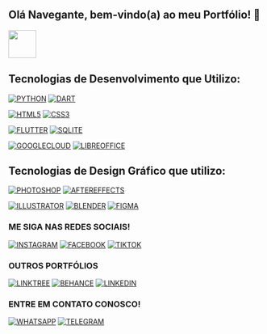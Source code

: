 ## Olá Navegante, bem-vindo(a) ao meu Portfólio! 👋

<a href="https://linktr.ee/juavi">
  <img src="https://media.giphy.com/media/294rDDT2lOYsGZvmER/giphy.gif" width="55" />
</a>

## Tecnologias de Desenvolvimento que Utilizo:
[![PYTHON](https://img.shields.io/badge/Python-14354C?style=for-the-badge&logo=python&logoColor=white
)](https://www.python.org/)
[![DART](https://img.shields.io/badge/Dart-0175C2?style=for-the-badge&logo=dart&logoColor=white
)](https://dart.dev/)

[![HTML5](https://img.shields.io/badge/HTML5-E34F26?style=for-the-badge&logo=html5&logoColor=white
)](https://cloud.google.com/)
[![CSS3](https://img.shields.io/badge/CSS3-1572B6?style=for-the-badge&logo=css3&logoColor=white
)](https://pt-br.libreoffice.org/)

[![FLUTTER](https://img.shields.io/badge/Flutter-02569B?style=for-the-badge&logo=flutter&logoColor=white
)](https://flutter.dev/)
[![SQLITE](https://img.shields.io/badge/SQLite-07405E?style=for-the-badge&logo=sqlite&logoColor=white
)](https://www.sqlite.org/)

[![GOOGLECLOUD](https://img.shields.io/badge/Google_Cloud-4285F4?style=for-the-badge&logo=google-cloud&logoColor=white
)](https://cloud.google.com/)
[![LIBREOFFICE](https://img.shields.io/badge/LibreOffice-18A303?style=for-the-badge&logo=LibreOffice&logoColor=white
)](https://pt-br.libreoffice.org/)

## Tecnologias de Design Gráfico que utilizo:
[![PHOTOSHOP](https://img.shields.io/badge/Adobe%20Photoshop-31A8FF?style=for-the-badge&logo=Adobe%20Photoshop&logoColor=black
)](https://www.adobe.com/br/products/photoshop)
[![AFTEREFFECTS](https://img.shields.io/badge/Adobe%20after%20affects-CF96FD?style=for-the-badge&logo=Adobe%20after%20effects&logoColor=393665
)](https://www.adobe.com/br/products/aftereffects)

[![ILLUSTRATOR](https://img.shields.io/badge/Adobe%20Illustrator-FF9A00?style=for-the-badge&logo=adobe%20illustrator&logoColor=white
)](https://www.adobe.com/br/products/illustrator)
[![BLENDER](https://img.shields.io/badge/blender-%23F5792A.svg?style=for-the-badge&logo=blender&logoColor=white
)](https://www.blender.org/)
[![FIGMA](https://img.shields.io/badge/Figma-F24E1E?style=for-the-badge&logo=figma&logoColor=white
)](https://www.figma.com/)

### ME SIGA NAS REDES SOCIAIS!
[![INSTAGRAM](https://img.shields.io/badge/Instagram-E4405F?style=for-the-badge&logo=instagram&logoColor=white
)](https://www.instagram.com/jhuavi)
[![FACEBOOK](https://img.shields.io/badge/Facebook-1877F2?style=for-the-badge&logo=facebook&logoColor=white
)](https://www.facebook.com/juavi.lux/)
[![TIKTOK](https://img.shields.io/badge/TikTok-000000?style=for-the-badge&logo=tiktok&logoColor=white
)](https://www.tiktok.com/@juavilux)

### OUTROS PORTFÓLIOS
[![LINKTREE](https://img.shields.io/badge/linktree-39E09B?style=for-the-badge&logo=linktree&logoColor=white
)](https://linktr.ee/juavi?subscribe)
[![BEHANCE](https://img.shields.io/badge/Behance-0054F7?style=for-the-badge&logo=behance&logoColor=white
)](https://www.behance.net/juavi)
[![LINKEDIN](https://img.shields.io/badge/LinkedIn-0077B5?style=for-the-badge&logo=linkedin&logoColor=white
)](https://www.linkedin.com/in/juavi-dev/)

### ENTRE EM CONTATO CONOSCO!
[![WHATSAPP](https://img.shields.io/badge/WhatsApp-25D366?style=for-the-badge&logo=whatsapp&logoColor=white
)](https://wa.me/5531975800085)
[![TELEGRAM](https://img.shields.io/badge/Telegram-2CA5E0?style=for-the-badge&logo=telegram&logoColor=white
)](https://t.me/juavii)
